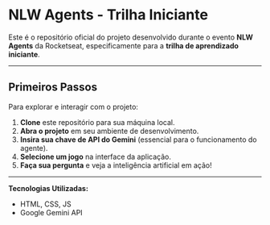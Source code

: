 # NLW Agents - Trilha Iniciante

Este é o repositório oficial do projeto desenvolvido durante o evento **NLW Agents** da Rocketseat, especificamente para a **trilha de aprendizado iniciante**.

---

## Primeiros Passos

Para explorar e interagir com o projeto:

1.  **Clone** este repositório para sua máquina local.
2.  **Abra o projeto** em seu ambiente de desenvolvimento.
3.  **Insira sua chave de API do Gemini** (essencial para o funcionamento do agente).
4.  **Selecione um jogo** na interface da aplicação.
5.  **Faça sua pergunta** e veja a inteligência artificial em ação!

---

**Tecnologias Utilizadas:**

* HTML, CSS, JS
* Google Gemini API
